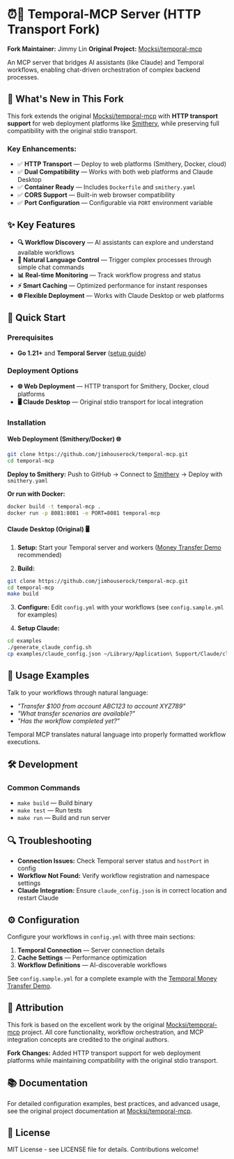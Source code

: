 # ⏰🧠 Temporal-MCP Server (HTTP Transport Fork)

**Fork Maintainer:** Jimmy Lin
**Original Project:** [Mocksi/temporal-mcp](https://github.com/Mocksi/temporal-mcp)

An MCP server that bridges AI assistants (like Claude) and Temporal workflows, enabling chat-driven orchestration of complex backend processes.

## 🚀 **What's New in This Fork**

This fork extends the original [Mocksi/temporal-mcp](https://github.com/Mocksi/temporal-mcp) with **HTTP transport support** for web deployment platforms like [Smithery](https://smithery.ai/), while preserving full compatibility with the original stdio transport.

### **Key Enhancements:**
- ✅ **HTTP Transport** — Deploy to web platforms (Smithery, Docker, cloud)
- ✅ **Dual Compatibility** — Works with both web platforms and Claude Desktop
- ✅ **Container Ready** — Includes `Dockerfile` and `smithery.yaml`
- ✅ **CORS Support** — Built-in web browser compatibility
- ✅ **Port Configuration** — Configurable via `PORT` environment variable

## ✨ Key Features

- **🔍 Workflow Discovery** — AI assistants can explore and understand available workflows
- **💬 Natural Language Control** — Trigger complex processes through simple chat commands
- **📊 Real-time Monitoring** — Track workflow progress and status
- **⚡ Smart Caching** — Optimized performance for instant responses
- **🌐 Flexible Deployment** — Works with Claude Desktop or web platforms

## 🏁 Quick Start

### Prerequisites
- **Go 1.21+** and **Temporal Server** ([setup guide](https://docs.temporal.io/docs/server/quick-install/))

### Deployment Options
- **🌐 Web Deployment** — HTTP transport for Smithery, Docker, cloud platforms
- **🖥️ Claude Desktop** — Original stdio transport for local integration

### Installation

#### Web Deployment (Smithery/Docker) 🌐

```bash
git clone https://github.com/jimhouserock/temporal-mcp.git
cd temporal-mcp
```

**Deploy to Smithery:** Push to GitHub → Connect to [Smithery](https://smithery.ai/) → Deploy with `smithery.yaml`

**Or run with Docker:**
```bash
docker build -t temporal-mcp .
docker run -p 8081:8081 -e PORT=8081 temporal-mcp
```

#### Claude Desktop (Original) 🖥️

1. **Setup:** Start your Temporal server and workers ([Money Transfer Demo](https://github.com/temporal-sa/money-transfer-demo/tree/main) recommended)

2. **Build:**
```bash
git clone https://github.com/jimhouserock/temporal-mcp.git
cd temporal-mcp
make build
```

3. **Configure:** Edit `config.yml` with your workflows (see `config.sample.yml` for examples)

4. **Setup Claude:**
```bash
cd examples
./generate_claude_config.sh
cp examples/claude_config.json ~/Library/Application\ Support/Claude/claude_desktop_config.json
```

## 💬 Usage Examples

Talk to your workflows through natural language:

- *"Transfer $100 from account ABC123 to account XYZ789"*
- *"What transfer scenarios are available?"*
- *"Has the workflow completed yet?"*

Temporal MCP translates natural language into properly formatted workflow executions.

## 🛠️ Development

### Common Commands
- `make build` — Build binary
- `make test` — Run tests
- `make run` — Build and run server

## 🔍 Troubleshooting

- **Connection Issues:** Check Temporal server status and `hostPort` in config
- **Workflow Not Found:** Verify workflow registration and namespace settings
- **Claude Integration:** Ensure `claude_config.json` is in correct location and restart Claude

## ⚙️ Configuration

Configure your workflows in `config.yml` with three main sections:
1. **Temporal Connection** — Server connection details
2. **Cache Settings** — Performance optimization
3. **Workflow Definitions** — AI-discoverable workflows

See `config.sample.yml` for a complete example with the [Temporal Money Transfer Demo](https://github.com/temporal-sa/money-transfer-demo).

## 🙏 Attribution

This fork is based on the excellent work by the original [Mocksi/temporal-mcp](https://github.com/Mocksi/temporal-mcp) project. All core functionality, workflow orchestration, and MCP integration concepts are credited to the original authors.

**Fork Changes:** Added HTTP transport support for web deployment platforms while maintaining compatibility with the original stdio transport.

## 📚 Documentation

For detailed configuration examples, best practices, and advanced usage, see the original project documentation at [Mocksi/temporal-mcp](https://github.com/Mocksi/temporal-mcp).

## 📜 License

MIT License - see LICENSE file for details. Contributions welcome!
